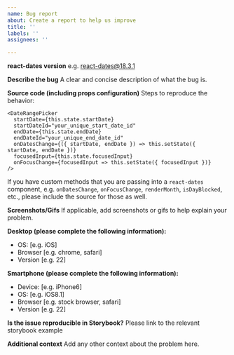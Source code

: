 ```yaml
---
name: Bug report
about: Create a report to help us improve
title: ''
labels: ''
assignees: ''

---
```


**react-dates version**
e.g. react-dates@18.3.1

**Describe the bug**
A clear and concise description of what the bug is.

**Source code (including props configuration)**
Steps to reproduce the behavior:
```
<DateRangePicker
  startDate={this.state.startDate}
  startDateId="your_unique_start_date_id"
  endDate={this.state.endDate}
  endDateId="your_unique_end_date_id"
  onDatesChange={({ startDate, endDate }) => this.setState({ startDate, endDate })}
  focusedInput={this.state.focusedInput}
  onFocusChange={focusedInput => this.setState({ focusedInput })}
/>
```
If you have custom methods that you are passing into a `react-dates` component, e.g. `onDatesChange`, `onFocusChange`, `renderMonth`, `isDayBlocked`, etc., please include the source for those as well.

**Screenshots/Gifs**
If applicable, add screenshots or gifs to help explain your problem.

**Desktop (please complete the following information):**
 - OS: [e.g. iOS]
 - Browser [e.g. chrome, safari]
 - Version [e.g. 22]

**Smartphone (please complete the following information):**
 - Device: [e.g. iPhone6]
 - OS: [e.g. iOS8.1]
 - Browser [e.g. stock browser, safari]
 - Version [e.g. 22]

**Is the issue reproducible in Storybook?**
Please link to the relevant storybook example

**Additional context**
Add any other context about the problem here.
